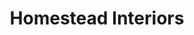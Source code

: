 ---
title: "Homestead Interiors"
url: /hanmer-springs/homestead-interiors/
shop: Raumausstattung
---